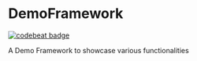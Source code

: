 # DemoFramework
[![codebeat badge](https://codebeat.co/badges/b91d4f26-1fbf-4889-b8cb-28fda1f1e5ce)](https://codebeat.co/projects/github-com-ygit-demoframework-master)


A Demo Framework to showcase various functionalities
